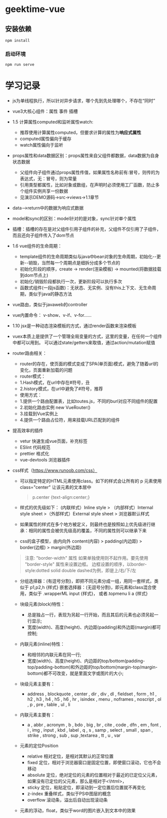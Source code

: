 # geektime-vue

## 安装依赖
```
npm install
```

### 启动环境
```
npm run serve
```

# 学习记录
- js为单线程执行，所以针对异步请求，哪个先到先处理哪个，不存在“同时”

- vue3大核心组件：属性 事件 插槽

- 1.5 计算属性computed和监听属性watch:
  - 推荐使用计算属性computed，但要求计算的属性为**响应式属性**
  - computed属性偏向于缓存
  - watch属性偏向于监听
  
- props属性和data数据区别：props属性来自父组件都数据，data数据为自身状态数据
    - 父组件向子组件通过props属性传值，如果属性名称前有:冒号，则传的为表达式，无：冒号，则为常量
    - 引用类型都属性，比如对象或数组，在声明时必须使用工厂函数，防止多个组件实例共享一份数据
    - 见演示DEMO源码-\>src-\>views-\>1.1章节
- data-->return中的数据为响应式数据

- model和sync的区别：model针对的是对象，sync针对单个属性  

- 插槽：插槽的存在是对父组件引用子组件的补充，父组件不仅引用了子组件，而且还向子组件传入了dom节点

- 1.6 vue组件的生命周期：
    - template组件的生命周期类似与java中bean对象的生命周期，初始化--更新--销毁，当然每一个周期点是细拆分成多个节点的
    - 初始化阶段的顺序，create -\> render(渲染模板) -\> mounted(将数据挂载到dom节点上)
    - 初始化/销毁阶段都执行一次，更新阶段可以执行多次
    - 函数式组件(一段js函数)：无状态、无实例、没有this上下文、无生命周期，类似于java的静态方法
    
- vue路由，类似于javaweb的controller

- vue内置命令： v-show、v-if、v-for……

- 1.10 jsx是一种动态渲染模板的方式，通过render函数来渲染模板

- vuex本质上是提供了一个管理全局变量的方式，这里的变量，在任何一个组件中都可以用到。
  可以通过state/getters来取值，通过action/mutation赋值

- router路由相关：
    - router的存在，使页面的模式变成了SPA(单页面)模式，避免了随着url的变化，页面重新加载的问题
    - router模式：
    - 1.Hash模式，在url中存在#符号，丑
    - 2.history模式，在url中避免了#符号，推荐
    - 使用方式：
    - 1.提供一个路由配置表，比如toutes.js，不同的burl对应不同组件的配置
    - 2.初始化路由实例 new VueRouter()
    - 3.挂载到Vue实例上
    - 4.提供一个路由占位符<router-view>，用来挂载URL匹配到的组件
    
- 提高效率的插件
    - vetur 快速生成vue页面，补充标签
    - ESlint 代码规范
    - prettier 格式化
    - vue-devtools 浏览器插件

- css样式（https://www.runoob.com/css）
    - 可以指定特定的HTML元素使用class。如下的样式会让所有的 p 元素使用 class="center" 让该元素的文本居中
      > p.center {text-align:center;}

    - 样式的优先级如下：
    (内联样式）Inline style \> （内部样式）Internal style sheet \>（外部样式）External style sheet \> 浏览器默认样式
    - 如果属性的样式在多个地方被定义，则最终也是按照如上优先级进行继承：相同的属性会被优先级高的覆盖，不同的属性则可以继承下来

    - css的盒子模型，由内向外 content(内容) \> padding(内边距) \> border(边框) \> margin(外边距)
    > 注意: "border-width" 属性 如果单独使用则不起作用。要先使用 "border-style" 属性来设置边框。
      边框设置的顺序，以border-style:dotted solid double dashed为例，即是上/右/下/左

    - 分组选择器：(有逗号分割)，即把不同元素分成一组，用同一套样式，类似于 p1,p2,h {样式}
      嵌套选择器：(无逗号分割)，即元素和class混合使用，类似于 .wrapperML input {样式}，
      或者.topmenu li a {样式}

    - 块级元素(block)特性：
      + 总是独占一行，表现为另起一行开始，而且其后的元素也必须另起一行显示;
      + 宽度(width)、高度(height)、内边距(padding)和外边距(margin)都可控制;
    - 内联元素(inline)特性：
      + 和相邻的内联元素在同一行;
      + 宽度(width)、高度(height)、内边距的top/bottom(padding-top/padding-bottom)和外边距的top/bottom(margin-top/margin-bottom)都不可改变，就是里面文字或图片的大小;
    - 块级元素主要有：
      + address , blockquote , center , dir , div , dl , fieldset , form , h1 , h2 , h3 , h4 , h5 , h6 , hr , isindex , menu , noframes , noscript , ol , p , pre , table , ul , li
    - 内联元素主要有：
      + a , abbr , acronym , b , bdo , big , br , cite , code , dfn , em , font , i , img , input , kbd , label , q , s , samp , select , small , span , strike , strong , sub , sup ,textarea , tt , u , var  

    - 元素的定位Position
      + relative 相对定位，是相对其默认的正常位置
      + fixed 定位，相对于浏览器窗口是固定位置，即使窗口滚动，它也不会移动
      + absolute 定位，绝对定位的元素的位置相对于最近的已定位父元素，如果没有已定位的父元素，那么是相对于<\html>，
      + sticky 定位，粘贴定位，即滚动到一定位置后位置就不再变化
      + z-index 重叠样式，类似于PS中图层的概念
      + overflow 滚动条，溢出后自动出现滚动条

    - 元素的浮动，float，类似于word的图片嵌入到文本中的效果
